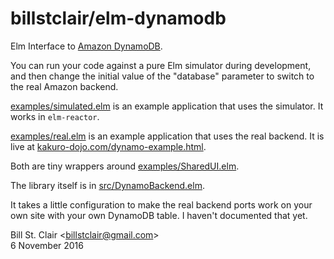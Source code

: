 # billstclair/elm-dynamodb

Elm Interface to [Amazon DynamoDB](https://aws.amazon.com/dynamodb/).

You can run your code against a pure Elm simulator during development, and then change the initial value of the "database" parameter to switch to the real Amazon backend.

[examples/simulated.elm](examples/simulated.elm) is an example application that uses the simulator. It works in `elm-reactor`.

[examples/real.elm](examples/real.elm) is an example application that uses the real backend. It is live at [kakuro-dojo.com/dynamo-example.html](https://kakuro-dojo.com/dynamo-example.html).

Both are tiny wrappers around [examples/SharedUI.elm](examples/SharedUI.elm).

The library itself is in [src/DynamoBackend.elm](src/DynamoBackend.elm).

It takes a little configuration to make the real backend ports work on your own site with your own DynamoDB table. I haven't documented that yet.

Bill St. Clair &lt;billstclair@gmail.com&gt;<br/>
6 November 2016
